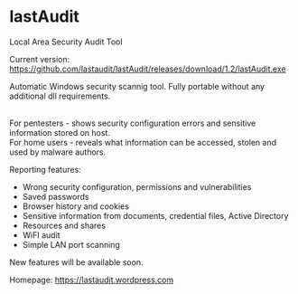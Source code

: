 # lastAudit
Local Area Security Audit Tool

Current version:
https://github.com/lastaudit/lastAudit/releases/download/1.2/lastAudit.exe

Automatic Windows security scannig tool. Fully portable without any additional dll requirements.</b>
<span style="color:#0000ff;">

<br>
For pentesters - shows security configuration errors and sensitive information stored on host.<br>
For home users - reveals what information can be accessed, stolen and used by malware authors.<br>
</span>

Reporting features:
- Wrong security configuration, permissions and vulnerabilities
- Saved passwords
- Browser history and cookies
- Sensitive information from documents, credential files, Active Directory
- Resources and shares
- WiFI audit
- Simple LAN port scanning

New features will be available soon.

Homepage: https://lastaudit.wordpress.com
